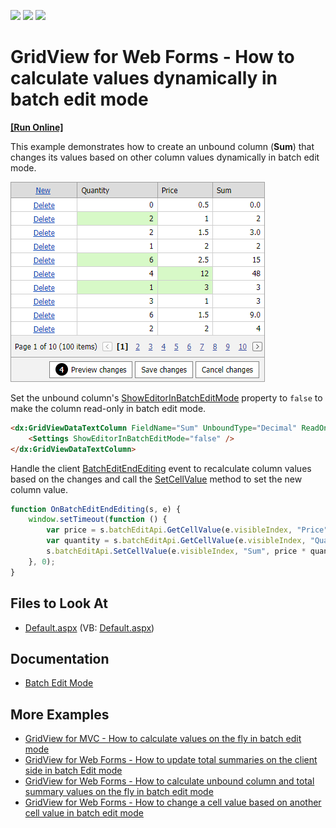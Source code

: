 <!-- default badges list -->
![](https://img.shields.io/endpoint?url=https://codecentral.devexpress.com/api/v1/VersionRange/128532814/16.1.4%2B)
[![](https://img.shields.io/badge/Open_in_DevExpress_Support_Center-FF7200?style=flat-square&logo=DevExpress&logoColor=white)](https://supportcenter.devexpress.com/ticket/details/T114539)
[![](https://img.shields.io/badge/📖_How_to_use_DevExpress_Examples-e9f6fc?style=flat-square)](https://docs.devexpress.com/GeneralInformation/403183)
<!-- default badges end -->
# GridView for Web Forms - How to calculate values dynamically in batch edit mode

<!-- run online -->
**[[Run Online]](https://codecentral.devexpress.com/128532814/)**
<!-- run online end -->

This example demonstrates how to create an unbound column (**Sum**) that changes its values based on other column values dynamically in batch edit mode.

![Grid View - Modified values](calculate-values-on-the-fly-batch-edit-mode.png)

Set the unbound column's [ShowEditorInBatchEditMode](https://docs.devexpress.com/AspNet/DevExpress.Web.GridDataColumnSettings.ShowEditorInBatchEditMode) property to `false` to make the column read-only in batch edit mode.

```aspx
<dx:GridViewDataTextColumn FieldName="Sum" UnboundType="Decimal" ReadOnly="true">
    <Settings ShowEditorInBatchEditMode="false" />
</dx:GridViewDataTextColumn>
```

Handle the client [BatchEditEndEditing](https://docs.devexpress.com/AspNet/js-ASPxClientGridView.BatchEditEndEditing) event to recalculate column values based on the changes and call the [SetCellValue](https://docs.devexpress.com/AspNet/js-ASPxClientGridViewBatchEditApi.SetCellValue(visibleIndex-columnFieldNameOrId-value)) method to set the new column value.

```js
function OnBatchEditEndEditing(s, e) {
    window.setTimeout(function () {
        var price = s.batchEditApi.GetCellValue(e.visibleIndex, "Price");
        var quantity = s.batchEditApi.GetCellValue(e.visibleIndex, "Quantity");
        s.batchEditApi.SetCellValue(e.visibleIndex, "Sum", price * quantity, null, true);
    }, 0);
}
```

## Files to Look At

<!-- default file list -->
- [Default.aspx](./CS/Default.aspx) (VB: [Default.aspx](./VB/Default.aspx))
<!-- default file list end -->


## Documentation

- [Batch Edit Mode](https://docs.devexpress.com/AspNet/16443/components/grid-view/concepts/edit-data/batch-edit-mode)

## More Examples

- [GridView for MVC - How to calculate values on the fly in batch edit mode](https://github.com/DevExpress-Examples/gridview-batch-edit-how-to-calculate-values-on-the-fly-t124603)
- [GridView for Web Forms - How to update total summaries on the client side in batch Edit mode](https://github.com/DevExpress-Examples/aspxgridview-how-to-update-total-summaries-on-the-client-side-in-batch-edit-mode-t114923)
- [GridView for Web Forms -  How to calculate unbound column and total summary values on the fly in batch edit mode](https://github.com/DevExpress-Examples/aspxgridview-batch-edit-how-to-calculate-unbound-column-and-total-summary-values-on-the-fly-t116925)
- [GridView for Web Forms - How to change a cell value based on another cell value in batch edit mode](https://github.com/DevExpress-Examples/aspxgridview-batch-edit-how-to-change-a-cell-value-based-on-another-cell-value-t558750)
